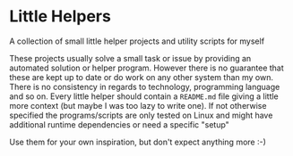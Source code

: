# Little Helpers

A collection of small little helper projects and utility scripts for myself

These projects usually solve a small task or issue by providing an automated solution or helper program. However there is no guarantee that these are kept up to date or do work on any other system than my own. There is no consistency in regards to technology, programming language and so on. Every little helper should contain a `README.md` file giving a little more context (but maybe I was too lazy to write one). If not otherwise specified the programs/scripts are only tested on Linux and might have additional runtime dependencies or need a specific "setup"

Use them for your own inspiration, but don't expect anything more :-)
